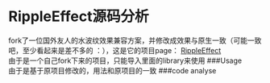 RippleEffect源码分析
================

fork了一位国外友人的水波纹效果兼容方案，并修改成效果与原生一致（可能一致吧，至少看起来是差不多的 ：），这是它的项目page：
[RippleEffect](https://github.com/traex/RippleEffect)  
由于是一个自己fork下来的项目，只能导入里面的library来使用
###Usage  
由于是基于原项目修改的，用法和原项目的一致
###code analyse

